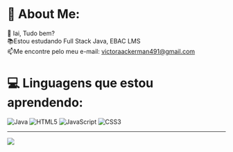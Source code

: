 # 💫 About Me:
👋 Iai, Tudo bem?<br>📚Estou estudando Full Stack Java, EBAC LMS<br>📫Me encontre pelo meu e-mail: victoraackerman491@gmail.com


# 💻 Linguagens que estou aprendendo:
![Java](https://img.shields.io/badge/java-%23ED8B00.svg?style=for-the-badge&logo=openjdk&logoColor=white) ![HTML5](https://img.shields.io/badge/html5-%23E34F26.svg?style=for-the-badge&logo=html5&logoColor=white) ![JavaScript](https://img.shields.io/badge/javascript-%23323330.svg?style=for-the-badge&logo=javascript&logoColor=%23F7DF1E) ![CSS3](https://img.shields.io/badge/css3-%231572B6.svg?style=for-the-badge&logo=css3&logoColor=white)

---
[![](https://visitcount.itsvg.in/api?id=Vickthorm&icon=0&color=0)](https://visitcount.itsvg.in)

<!-- Proudly created with GPRM ( https://gprm.itsvg.in ) -->
